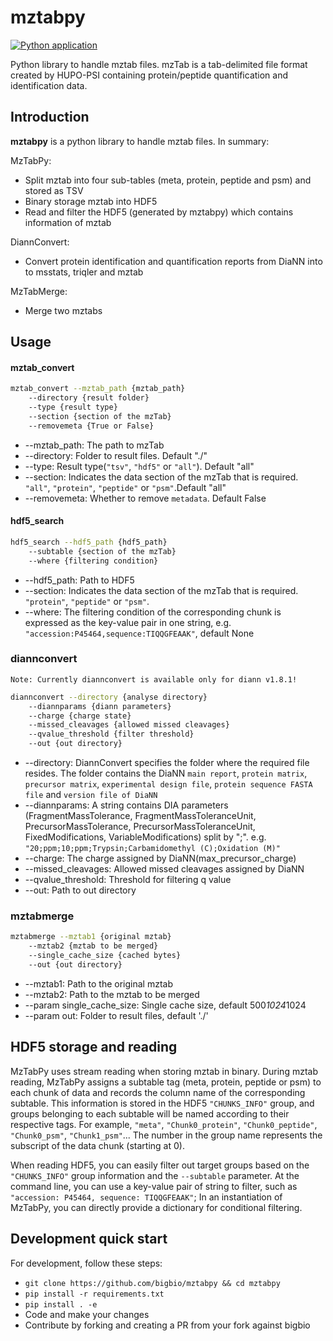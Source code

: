 # mztabpy

[![Python application](https://github.com/bigbio/mztabpy/actions/workflows/python-app.yml/badge.svg)](https://github.com/bigbio/mztabpy/actions/workflows/python-app.yml)

Python library to handle mztab files. mzTab is a tab-delimited file format created by HUPO-PSI containing protein/peptide quantification and identification data. 

## Introduction
**mztabpy** is a python library to handle mztab files. In summary:

MzTabPy:

- Split mztab into four sub-tables (meta, protein, peptide and psm) and stored as TSV
- Binary storage mztab into HDF5
- Read and filter the HDF5 (generated by mztabpy) which contains information of mztab

DiannConvert:

- Convert protein identification and quantification reports from DiaNN into to msstats, triqler and mztab

MzTabMerge:

- Merge two mztabs

## Usage
#### mztab_convert
```bash
mztab_convert --mztab_path {mztab_path}
    --directory {result folder}
    --type {result type}
    --section {section of the mzTab}
    --removemeta {True or False}
```
-   --mztab_path: The path to mzTab
-   --directory: Folder to result files. Default "./"
-   --type: Result type(`"tsv"`, `"hdf5"` or `"all"`). Default "all"
-   --section: Indicates the data section of the mzTab that is required. `"all"`, `"protein"`, `"peptide"` or `"psm"`.Default "all"
-   --removemeta: Whether to remove `metadata`. Default False

#### hdf5_search
```bash
hdf5_search --hdf5_path {hdf5_path}
    --subtable {section of the mzTab}
    --where {filtering condition}
```
-   --hdf5_path: Path to HDF5
-   --section: Indicates the data section of the mzTab that is required. `"protein"`, `"peptide"` or `"psm"`.
-   --where: The filtering condition of the corresponding chunk is expressed as the key-value pair in one string, e.g. `"accession:P45464,sequence:TIQQGFEAAK"`, default None

### diannconvert
```Note: Currently diannconvert is available only for diann v1.8.1!```
```bash
diannconvert --directory {analyse directory} 
    --diannparams {diann parameters} 
    --charge {charge state} 
    --missed_cleavages {allowed missed cleavages} 
    --qvalue_threshold {filter threshold} 
    --out {out directory}
```
-   --directory: DiannConvert specifies the folder where the required file resides. The folder contains
        the DiaNN `main report`, `protein matrix`, `precursor matrix`, `experimental design file`, `protein sequence FASTA file` and
        `version file of DiaNN`
-   --diannparams: A string contains DIA parameters (FragmentMassTolerance, FragmentMassToleranceUnit, 
        PrecursorMassTolerance, PrecursorMassToleranceUnit, FixedModifications, VariableModifications) 
        split by ";". e.g. `"20;ppm;10;ppm;Trypsin;Carbamidomethyl (C);Oxidation (M)"`
-   --charge: The charge assigned by DiaNN(max_precursor_charge)
-   --missed_cleavages: Allowed missed cleavages assigned by DiaNN
-   --qvalue_threshold: Threshold for filtering q value
-   --out: Path to out directory

### mztabmerge
```bash
mztabmerge --mztab1 {original mztab}
    --mztab2 {mztab to be merged}
    --single_cache_size {cached bytes}
    --out {out directory}
```
-   --mztab1: Path to the original mztab
-   --mztab2: Path to the mztab to be merged
-   --param single_cache_size: Single cache size, default 500*1024*1024
-   --param out: Folder to result files, default './'

## HDF5 storage and reading
MzTabPy uses stream reading when storing mztab in binary. During mztab reading, MzTabPy assigns a subtable tag (meta, protein, peptide or psm) to each chunk of data and records the column name of the corresponding subtable. This information is stored in the HDF5 `"CHUNKS_INFO"` group, and groups belonging to each subtable will be named according to their respective tags. For example, `"meta"`, `"Chunk0_protein"`, `"Chunk0_peptide"`, `"Chunk0_psm"`, `"Chunk1_psm"`... The number in the group name represents the subscript of the data chunk (starting at 0).

When reading HDF5, you can easily filter out target groups based on the `"CHUNKS_INFO"` group information and the `--subtable` parameter. At the command line, you can use a key-value pair of string to filter, such as `"accession: P45464, sequence: TIQQGFEAAK"`; In an instantiation of MzTabPy, you can directly provide a dictionary for conditional filtering. 

## Development quick start

For development, follow these steps:

- `git clone https://github.com/bigbio/mztabpy && cd mztabpy`
- `pip install -r requirements.txt`
- `pip install . -e`
- Code and make your changes
- Contribute by forking and creating a PR from your fork against bigbio



